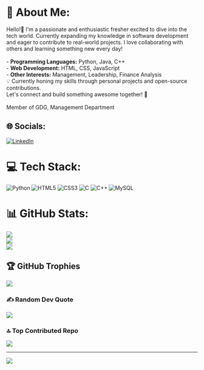 # 💫 About Me:
   Hello!👋  I'm a passionate and enthusiastic fresher excited to dive into the tech world. Currently expanding my knowledge in software development and eager to contribute to real-world projects. I love collaborating with others and learning something new every day!<br><br>- **Programming Languages:** Python, Java, C++<br>- **Web Development:** HTML, CSS, JavaScript<br>- **Other Interests:** Management, Leadership, Finance Analysis<br>💡 Currently honing my skills through personal projects and open-source contributions. <br>     Let's connect and build something awesome together! 🚀<br><br>  Member of GDG, Management Department<br>


## 🌐 Socials:
[![LinkedIn](https://img.shields.io/badge/LinkedIn-%230077B5.svg?logo=linkedin&logoColor=white)](https://linkedin.com/in/https://www.linkedin.com/in/ishita-chauhan-176473320/) 

# 💻 Tech Stack:
![Python](https://img.shields.io/badge/python-3670A0?style=for-the-badge&logo=python&logoColor=ffdd54) ![HTML5](https://img.shields.io/badge/html5-%23E34F26.svg?style=for-the-badge&logo=html5&logoColor=white) ![CSS3](https://img.shields.io/badge/css3-%231572B6.svg?style=for-the-badge&logo=css3&logoColor=white) ![C](https://img.shields.io/badge/c-%2300599C.svg?style=for-the-badge&logo=c&logoColor=white) ![C++](https://img.shields.io/badge/c++-%2300599C.svg?style=for-the-badge&logo=c%2B%2B&logoColor=white) ![MySQL](https://img.shields.io/badge/mysql-4479A1.svg?style=for-the-badge&logo=mysql&logoColor=white) 

# 📊 GitHub Stats:
![](https://github-readme-stats.vercel.app/api?username=ishitachauhan01&theme=gruvbox&hide_border=false&include_all_commits=true&count_private=true)<br/>
![](https://github-readme-streak-stats.herokuapp.com/?user=ishitachauhan01&theme=gruvbox&hide_border=false)<br/>
![](https://github-readme-stats.vercel.app/api/top-langs/?username=ishitachauhan01&theme=gruvbox&hide_border=false&include_all_commits=true&count_private=true&layout=compact)

## 🏆 GitHub Trophies
![](https://github-profile-trophy.vercel.app/?username=ishitachauhan01&theme=radical&no-frame=false&no-bg=true&margin-w=4)

### ✍️ Random Dev Quote
![](https://quotes-github-readme.vercel.app/api?type=horizontal&theme=radical)

### 🔝 Top Contributed Repo
![](https://github-contributor-stats.vercel.app/api?username=ishitachauhan01&limit=5&theme=dark&combine_all_yearly_contributions=true)

---
[![](https://visitcount.itsvg.in/api?id=ishitachauhan01&icon=0&color=0)](https://visitcount.itsvg.in)

<!-- Proudly created with GPRM ( https://gprm.itsvg.in ) -->
